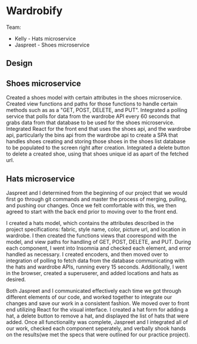 # Wardrobify

Team:

* Kelly - Hats microservice
* Jaspreet - Shoes microservice

## Design

## Shoes microservice

Created a shoes model with certain attributes in the shoes microservice.  Created view functions and paths for those functions to handle certain methods such as as a "GET, POST, DELETE, and PUT".  Integrated a polling service that polls for data from the wardrobe API every 60 seconds that grabs data from that database to be used for the shoes microservice.  Integrated React for the front end that uses the shoes api, and the wardrobe api, particularly the bins api from the wardrobe api to create a SPA that handles shoes creating and storing those shoes in the shoes list database to be populated to the screen right after creation.  Integrated a delete button to delete a created shoe, using that shoes unique id as apart of the fetched url.

## Hats microservice

Jaspreet and I determined from the beginning of our project that we would first go through git commands and master the process of merging, pulling, and pushing our changes. Once we felt comfortable with this, we then agreed to start with the back end prior to moving over to the front end.

I created a hats model, which contains the attributes described in the project specifications: fabric, style name, color, picture url, and location in wardrobe. I then created the functions views that coorespond with the model, and view paths for handling of GET, POST, DELETE, and PUT. During each component, I went into Insomnia and checked each element, and error handled as necessary. I created encoders, and then moved over to integration of polling to fetch data from the database communicating with the hats and wardrobe APIs, running every 15 seconds. Additionally, I went in the browser, created a superuserer, and added locations and hats as desired.

Both Jaspreet and I communicated effectively each time we got through different elements of our code, and worked together to integrate our changes and save our work in a consistent fashion. We moved over to front end utilizing React for the visual interface. I created a hat form for adding a hat, a delete button to remove a hat, and displayed the list of hats that were added. Once all functionality was complete, Jaspreet and I integrated all of our work, checked each component seperately, and verbally shook hands on the results(we met the specs that were outlined for our practice project).
